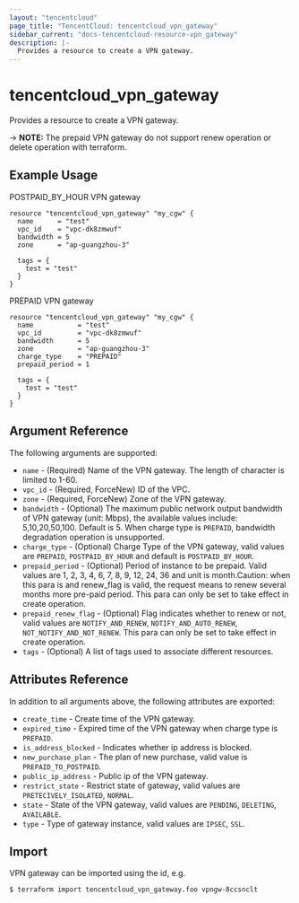```yaml
---
layout: "tencentcloud"
page_title: "TencentCloud: tencentcloud_vpn_gateway"
sidebar_current: "docs-tencentcloud-resource-vpn_gateway"
description: |-
  Provides a resource to create a VPN gateway.
---
```


# tencentcloud_vpn_gateway

Provides a resource to create a VPN gateway.

-> **NOTE:** The prepaid VPN gateway do not support renew operation or delete operation with terraform.

## Example Usage

POSTPAID_BY_HOUR VPN gateway

```hcl
resource "tencentcloud_vpn_gateway" "my_cgw" {
  name      = "test"
  vpc_id    = "vpc-dk8zmwuf"
  bandwidth = 5
  zone      = "ap-guangzhou-3"

  tags = {
    test = "test"
  }
}
```

PREPAID VPN gateway

```hcl
resource "tencentcloud_vpn_gateway" "my_cgw" {
  name           = "test"
  vpc_id         = "vpc-dk8zmwuf"
  bandwidth      = 5
  zone           = "ap-guangzhou-3"
  charge_type    = "PREPAID"
  prepaid_period = 1

  tags = {
    test = "test"
  }
}
```

## Argument Reference

The following arguments are supported:

* `name` - (Required) Name of the VPN gateway. The length of character is limited to 1-60.
* `vpc_id` - (Required, ForceNew) ID of the VPC.
* `zone` - (Required, ForceNew) Zone of the VPN gateway.
* `bandwidth` - (Optional) The maximum public network output bandwidth of VPN gateway (unit: Mbps), the available values include: 5,10,20,50,100. Default is 5. When charge type is `PREPAID`, bandwidth degradation operation is unsupported.
* `charge_type` - (Optional) Charge Type of the VPN gateway, valid values are `PREPAID`, `POSTPAID_BY_HOUR` and default is `POSTPAID_BY_HOUR`.
* `prepaid_period` - (Optional) Period of instance to be prepaid. Valid values are 1, 2, 3, 4, 6, 7, 8, 9, 12, 24, 36 and unit is month.Caution: when this para is and renew_flag is valid, the request means to renew several months more pre-paid period. This para can only be set to take effect in create operation.
* `prepaid_renew_flag` - (Optional) Flag indicates whether to renew or not, valid values are `NOTIFY_AND_RENEW`, `NOTIFY_AND_AUTO_RENEW`, `NOT_NOTIFY_AND_NOT_RENEW`. This para can only be set to take effect in create operation.
* `tags` - (Optional) A list of tags used to associate different resources.

## Attributes Reference

In addition to all arguments above, the following attributes are exported:

* `create_time` - Create time of the VPN gateway.
* `expired_time` - Expired time of the VPN gateway when charge type is `PREPAID`.
* `is_address_blocked` - Indicates whether ip address is blocked.
* `new_purchase_plan` - The plan of new purchase, valid value is `PREPAID_TO_POSTPAID`.
* `public_ip_address` - Public ip of the VPN gateway.
* `restrict_state` - Restrict state of gateway, valid values are `PRETECIVELY_ISOLATED`, `NORMAL`.
* `state` - State of the VPN gateway, valid values are `PENDING`, `DELETING`, `AVAILABLE`.
* `type` - Type of gateway instance, valid values are `IPSEC`, `SSL`.


## Import

VPN gateway can be imported using the id, e.g.

```
$ terraform import tencentcloud_vpn_gateway.foo vpngw-8ccsnclt
```


